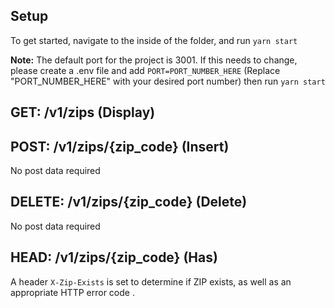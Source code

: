 ## Setup

To get started, navigate to the inside of the folder, and run `yarn start`

**Note:** The default port for the project is 3001. If this needs to change, please create a .env file and add `PORT=PORT_NUMBER_HERE` (Replace "PORT_NUMBER_HERE" with your desired port number) then run `yarn start`

## GET: /v1/zips (Display)

## POST: /v1/zips/{zip_code} (Insert)

No post data required

## DELETE: /v1/zips/{zip_code} (Delete)

No post data required

## HEAD: /v1/zips/{zip_code} (Has)

A header `X-Zip-Exists` is set to determine if ZIP exists, as well as an appropriate HTTP error code .
